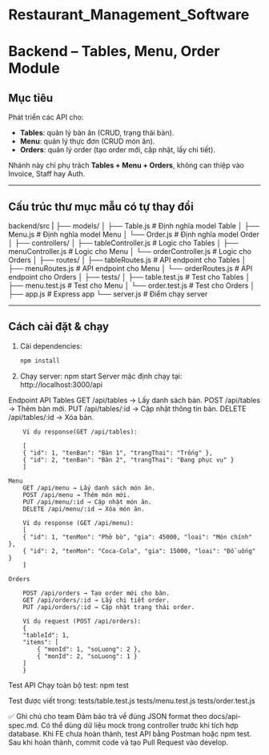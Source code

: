 # Restaurant_Management_Software

# Backend – Tables, Menu, Order Module

## Mục tiêu
Phát triển các API cho:
- **Tables**: quản lý bàn ăn (CRUD, trạng thái bàn).
- **Menu**: quản lý thực đơn (CRUD món ăn).
- **Orders**: quản lý order (tạo order mới, cập nhật, lấy chi tiết).

Nhánh này chỉ phụ trách **Tables + Menu + Orders**, không can thiệp vào Invoice, Staff hay Auth.

---

## Cấu trúc thư mục mẫu có tự thay đổi
backend/src
|
├── models/
│ ├── Table.js # Định nghĩa model Table
│ ├── Menu.js # Định nghĩa model Menu
│ └── Order.js # Định nghĩa model Order
│
├── controllers/
│ ├── tableController.js # Logic cho Tables
│ ├── menuController.js # Logic cho Menu
│ └── orderController.js # Logic cho Orders
│
├── routes/
│ ├── tableRoutes.js # API endpoint cho Tables
│ ├── menuRoutes.js # API endpoint cho Menu
│ └── orderRoutes.js # API endpoint cho Orders
│
├── tests/
│ ├── table.test.js # Test cho Tables
│ ├── menu.test.js # Test cho Menu
│ └── order.test.js # Test cho Orders
│
├── app.js # Express app
└── server.js # Điểm chạy server


---

##  Cách cài đặt & chạy
1. Cài dependencies:
   ```bash
   npm install
2. Chạy server:
    npm start
    Server mặc định chạy tại:
    http://localhost:3000/api


Endpoint API
    Tables
        GET /api/tables → Lấy danh sách bàn.
        POST /api/tables → Thêm bàn mới.
        PUT /api/tables/:id → Cập nhật thông tin bàn.
        DELETE /api/tables/:id → Xóa bàn.

        Ví dụ response(GET /api/tables):

        [
        { "id": 1, "tenBan": "Bàn 1", "trangThai": "Trống" },
        { "id": 2, "tenBan": "Bàn 2", "trangThai": "Đang phục vụ" }
        ]

    Menu
        GET /api/menu → Lấy danh sách món ăn.
        POST /api/menu → Thêm món mới.
        PUT /api/menu/:id → Cập nhật món ăn.
        DELETE /api/menu/:id → Xóa món ăn.

        Ví dụ response (GET /api/menu):
        [
        { "id": 1, "tenMon": "Phở bò", "gia": 45000, "loai": "Món chính" },
        { "id": 2, "tenMon": "Coca-Cola", "gia": 15000, "loai": "Đồ uống" }
        ]

    Orders

        POST /api/orders → Tạo order mới cho bàn.
        GET /api/orders/:id → Lấy chi tiết order.
        PUT /api/orders/:id → Cập nhật trạng thái order.

        Ví dụ request (POST /api/orders):
        {
        "tableId": 1,
        "items": [
            { "monId": 1, "soLuong": 2 },
            { "monId": 2, "soLuong": 1 }
        ]
        }

Test API
Chạy toàn bộ test:
    npm test

Test được viết trong:
    tests/table.test.js
    tests/menu.test.js
    tests/order.test.js

✅ Ghi chú cho team
Đảm bảo trả về đúng JSON format theo docs/api-spec.md.
Có thể dùng dữ liệu mock trong controller trước khi tích hợp database.
Khi FE chưa hoàn thành, test API bằng Postman hoặc npm test.
Sau khi hoàn thành, commit code và tạo Pull Request vào develop.